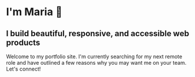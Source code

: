 # I'm Maria <span aria-label="Hello">👋</span>
## I build beautiful, responsive, and accessible web products
Welcome to my portfolio site. I'm currently searching for my next remote role and have outlined a few reasons why you may want me on your team. Let's connect!
